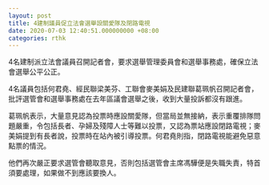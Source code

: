 ```yaml
---
layout: post
title: 4建制議員促立法會選舉設關愛隊及閉路電視
date: 2020-07-03 12:40:51.000000000 +08:00
categories: rthk
---
```


4名建制派立法會議員召開記者會，要求選舉管理委員會和選舉事務處，確保立法會選舉公平公正。

4名議員包括何君堯、經民聯梁美芬、工聯會麥美娟及民建聯葛珮帆召開記者會，批評選管會和選舉事務處在去年區議會選舉之後，收到大量投訴都沒有跟進。

葛珮帆表示，大量意見認為投票時應設關愛隊，但當局並無接納，表示重覆排隊問題嚴重，令包括長者、孕婦及殘障人士等難以投票，又認為票站應設閉路電視；麥美娟提到有長者說，投票時在站內被引導投票。何君堯則指，閉路電視能避免惡意點票的情況。

他們再次嚴正要求選管會聽取意見，否則包括選管會主席馮驊便是失職失責，特首須要處理，如果做不到應該要換人。

